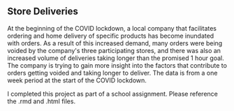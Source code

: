 ## Store Deliveries
At the beginning of the COVID lockdown, a local company that facilitates ordering and home delivery of specific products has become inundated with orders.  As a result of this increased demand, many orders were being voided by the company's three participating stores, and there was also an increased volume of deliveries taking longer than the promised 1 hour goal.  The company is trying to gain more insight into the factors that contribute to orders getting voided and taking longer to deliver.  The data is from a one week period at the start of the COVID lockdown. 

I completed this project as part of a school assignment.  Please reference the .rmd and .html files.
